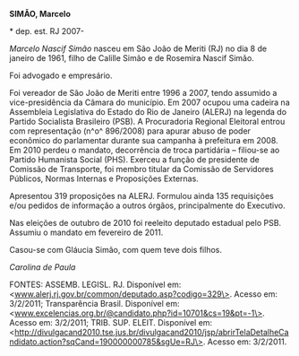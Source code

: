 **SIMÃO, Marcelo**

\* dep. est. RJ 2007-

*Marcelo Nascif Simão* nasceu em São João de Meriti (RJ) no dia 8 de
janeiro de 1961, filho de Calille Simão e de Rosemira Nascif Simão.

Foi advogado e empresário.

Foi vereador de São João de Meriti entre 1996 a 2007, tendo assumido a
vice-presidência da Câmara do município. Em 2007 ocupou uma cadeira na
Assembleia Legislativa do Estado do Rio de Janeiro (ALERJ) na legenda do
Partido Socialista Brasileiro (PSB). A Procuradoria Regional Eleitoral
entrou com representação (n^o^ 896/2008) para apurar abuso de poder
econômico do parlamentar durante sua campanha à prefeitura em 2008. Em
2010 perdeu o mandato, decorrência de troca partidária – filiou-se ao
Partido Humanista Social (PHS). Exerceu a função de presidente de
Comissão de Transporte, foi membro titular da Comissão de Servidores
Públicos, Normas Internas e Proposições Externas.

Apresentou 319 proposições na ALERJ. Formulou ainda 135 requisições e/ou
pedidos de informação a outros órgãos, principalmente do Executivo.

Nas eleições de outubro de 2010 foi reeleito deputado estadual pelo PSB.
Assumiu o mandato em fevereiro de 2011.

Casou-se com Gláucia Simão, com quem teve dois filhos.

*Carolina de Paula*

FONTES: ASSEMB. LEGISL. RJ. Disponível em:
\<www.alerj.rj.gov.br/common/deputado.asp?codigo=329\>. Acesso em:
3/2/2011; Transparência Brasil. Disponível em:
\<www.excelencias.org.br/@candidato.php?id=10701&cs=19&pt=-1\>. Acesso
em: 3/2/2011; TRIB. SUP. ELEIT. Disponível em:
\<http://divulgacand2010.tse.jus.br/divulgacand2010/jsp/abrirTelaDetalheCandidato.action?sqCand=190000000785&sgUe=RJ\>.
Acesso em: 3/2/2011.
